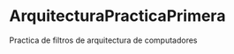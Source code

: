 ArquitecturaPracticaPrimera
===========================

Practica de filtros de arquitectura de computadores
